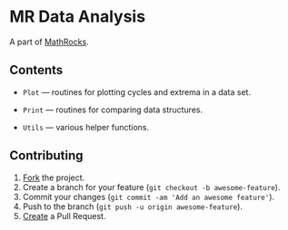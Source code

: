 # MR Data Analysis

A part of [MathRocks](https://github.com/MathRocks/MathRocks).

## Contents

* `Plot` — routines for plotting cycles and extrema in a data set.

* `Print` — routines for comparing data structures.

* `Utils` — various helper functions.

## Contributing

1. [Fork](https://help.github.com/articles/fork-a-repo) the project.
2. Create a branch for your feature (`git checkout -b awesome-feature`).
3. Commit your changes (`git commit -am 'Add an awesome feature'`).
4. Push to the branch (`git push -u origin awesome-feature`).
5. [Create](https://help.github.com/articles/creating-a-pull-request)
   a Pull Request.
